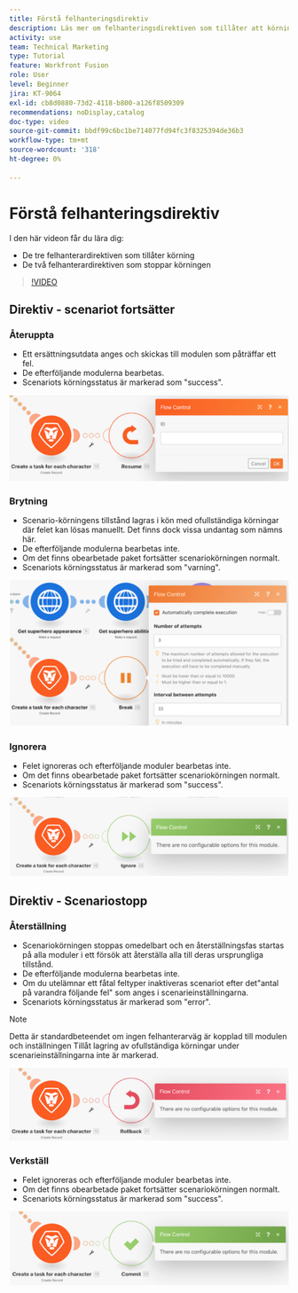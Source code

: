 ```yaml
---
title: Förstå felhanteringsdirektiv
description: Läs mer om felhanteringsdirektiven som tillåter att körningen fortsätter och de som stoppar körningen i  [!DNL Adobe Workfront Fusion].
activity: use
team: Technical Marketing
type: Tutorial
feature: Workfront Fusion
role: User
level: Beginner
jira: KT-9064
exl-id: cb8d0880-73d2-4118-b800-a126f8509309
recommendations: noDisplay,catalog
doc-type: video
source-git-commit: bbdf99c6bc1be714077fd94fc3f8325394de36b3
workflow-type: tm+mt
source-wordcount: '318'
ht-degree: 0%

---
```


# Förstå felhanteringsdirektiv

I den här videon får du lära dig:

* De tre felhanterardirektiven som tillåter körning
* De två felhanterardirektiven som stoppar körningen

>[!VIDEO](https://video.tv.adobe.com/v/335305/?quality=12&learn=on&enablevpops=1)

## Direktiv - scenariot fortsätter

### Återuppta

* Ett ersättningsutdata anges och skickas till modulen som påträffar ett fel.
* De efterföljande modulerna bearbetas.
* Scenariots körningsstatus är markerad som &quot;success&quot;.

![En bild av ett Återuppta-direktiv](assets/troubleshooting-and-error-handling-2.png)

### Brytning

* Scenario-körningens tillstånd lagras i kön med ofullständiga körningar där felet kan lösas manuellt. Det finns dock vissa undantag som nämns här.
* De efterföljande modulerna bearbetas inte.
* Om det finns obearbetade paket fortsätter scenariokörningen normalt.
* Scenariots körningsstatus är markerad som &quot;varning&quot;.

![En bild av ett Bryt-direktiv](assets/troubleshooting-and-error-handling-3.png)

### Ignorera

* Felet ignoreras och efterföljande moduler bearbetas inte.
* Om det finns obearbetade paket fortsätter scenariokörningen normalt.
* Scenariots körningsstatus är markerad som &quot;success&quot;.

![En bild av direktivet Ignorera](assets/troubleshooting-and-error-handling-4.png)

## Direktiv - Scenariostopp

### Återställning

* Scenariokörningen stoppas omedelbart och en återställningsfas startas på alla moduler i ett försök att återställa alla till deras ursprungliga tillstånd.
* De efterföljande modulerna bearbetas inte.
* Om du utelämnar ett fåtal feltyper inaktiveras scenariot efter det&quot;antal på varandra följande fel&quot; som anges i scenarieinställningarna.
* Scenariots körningsstatus är markerad som &quot;error&quot;.

>[!NOTE]
>
>Detta är standardbeteendet om ingen felhanterarväg är kopplad till modulen och inställningen Tillåt lagring av ofullständiga körningar under scenarieinställningarna inte är markerad.

![En bild av ett återställningsdirektiv](assets/troubleshooting-and-error-handling-5.png)

### Verkställ

* Felet ignoreras och efterföljande moduler bearbetas inte.
* Om det finns obearbetade paket fortsätter scenariokörningen normalt.
* Scenariots körningsstatus är markerad som &quot;success&quot;.

![En bild av ett implementeringsdirektiv](assets/troubleshooting-and-error-handling-6.png)
